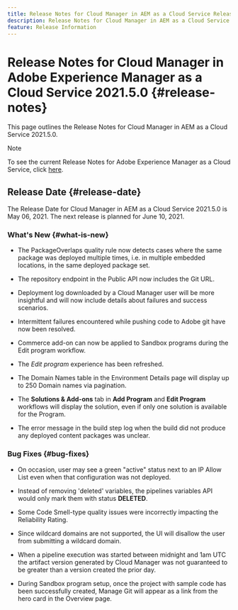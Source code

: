 ```yaml
---
title: Release Notes for Cloud Manager in AEM as a Cloud Service Release 2021.5.0
description: Release Notes for Cloud Manager in AEM as a Cloud Service Release 2021.5.0
feature: Release Information
---
```


# Release Notes for Cloud Manager in Adobe Experience Manager as a Cloud Service 2021.5.0 {#release-notes}

This page outlines the Release Notes for Cloud Manager in AEM as a Cloud Service 2021.5.0.

>[!NOTE]
>To see the current Release Notes for Adobe Experience Manager as a Cloud Service, click [here](https://experienceleague.adobe.com/docs/experience-manager-cloud-service/release-notes/release-notes/release-notes-current.html).

## Release Date {#release-date}

The Release Date for Cloud Manager in AEM as a Cloud Service 2021.5.0 is May 06, 2021.
The next release is planned for June 10, 2021.

### What's New {#what-is-new}

* The PackageOverlaps quality rule now detects cases where the same package was deployed multiple times, i.e. in multiple embedded locations, in the same deployed package set.

* The repository endpoint in the Public API now includes the Git URL.

* Deployment log downloaded by a Cloud Manager user will be more insightful and will now include details about failures and success scenarios.

* Intermittent failures encountered while pushing code to Adobe git have now been resolved.

* Commerce add-on can now be applied to Sandbox programs during the Edit program workflow.

* The *Edit program* experience has been refreshed. 

* The Domain Names table in the Environment Details page will display up to 250 Domain names via pagination. 

* The **Solutions & Add-ons** tab in **Add Program** and **Edit Program** workflows will display the solution, even if only one solution is available for the Program.

* The error message in the build step log when the build did not produce any deployed content packages was unclear.

### Bug Fixes {#bug-fixes}

* On occasion, user may see a green "active" status next to an IP Allow List even when that configuration was not deployed. 

* Instead of removing 'deleted' variables, the pipelines variables API would only mark them with status **DELETED**. 

* Some Code Smell-type quality issues were incorrectly impacting the Reliability Rating.

* Since wildcard domains are not supported, the UI will disallow the user from submitting a wildcard domain.

* When a pipeline execution was started between midnight and 1am UTC the artifact version generated by Cloud Manager was not guaranteed to be greater than a version created the prior day.

* During Sandbox program setup, once the project with sample code has been successfully created, Manage Git will appear as a link from the hero card in the Overview page. 
